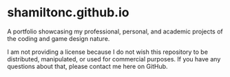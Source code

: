 # shamiltonc.github.io

A portfolio showcasing my professional, personal, and academic projects of the coding and game design nature.

I am not providing a license because I do not wish this repository to be distributed, manipulated, or used for commercial purposes. If you have any questions about that, please contact me here on GitHub.
 
